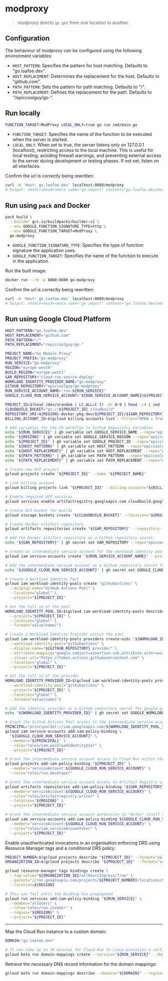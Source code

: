 # modproxy

> modproxy directs `go get` from one location to another.

## Configuration

The behaviour of modproxy can be configured using the following environment variables:

- `HOST_PATTERN`: Specifies the pattern for host matching. Defaults to "go.loafoe.dev".
- `HOST_REPLACEMENT`: Determines the replacement for the host. Defaults to "github.com".
- `PATH_PATTERN`: Sets the pattern for path matching. Defaults to "/".
- `PATH_REPLACEMENT`: Defines the replacement for the path. Defaults to "/epiccoolguy/go-".

## Run locally

```sh
FUNCTION_TARGET=ModProxy LOCAL_ONLY=true go run cmd/main.go
```

- `FUNCTION_TARGET`: Specifies the name of the function to be executed when the server is started.
- `LOCAL_ONLY`: When set to true, the server listens only on 127.0.0.1 (localhost), restricting access to the local machine. This is useful for local testing, avoiding firewall warnings, and preventing external access to the server during development or testing phases. If not set, listen on all interfaces.

Confirm the url is correctly being rewritten:

```sh
curl -H 'Host: go.loafoe.dev' localhost:8080/modproxy
# Output: <html><head><meta name="go-import" content="go.loafoe.dev/modproxy git https://github.com/epiccoolguy/go-modproxy"></head><body></body></html>
```

## Run using `pack` and Docker

```sh
pack build \
  --builder gcr.io/buildpacks/builder:v1 \
  --env GOOGLE_FUNCTION_SIGNATURE_TYPE=http \
  --env GOOGLE_FUNCTION_TARGET=ModProxy \
  go-modproxy
```

- `GOOGLE_FUNCTION_SIGNATURE_TYPE`: Specifies the type of function signature the application uses.
- `GOOGLE_FUNCTION_TARGET`: Specifies the name of the function to execute in the application.

Run the built image:

```sh
docker run --rm -p 8080:8080 go-modproxy
```

Confirm the url is correctly being rewritten:

```sh
curl -H 'Host: go.loafoe.dev' localhost:8080/modproxy
# Output: <html><head><meta name="go-import" content="go.loafoe.dev/modproxy git https://github.com/epiccoolguy/go-modproxy"></head><body></body></html>
```

## Run using Google Cloud Platform

```sh
HOST_PATTERN="go.loafoe.dev"
HOST_REPLACEMENT="github.com"
PATH_PATTERN="/"
PATH_REPLACEMENT="/epiccoolguy/go-"

PROJECT_NAME="Go Module Proxy"
PROJECT_PREFIX="go-modproxy"
RUN_SERVICE="go-modproxy"
REGION="europe-west4"
BUILD_REGION="europe-west1"
GAR_REPOSITORY="cloud-run-source-deploy"
WORKLOAD_IDENTITY_PROVIDER_NAME="go-modproxy"
GITHUB_REPOSITORY="epiccoolguy/go-modproxy"
RUN_SERVICE_ACCOUNT_NAME="run-${RUN_SERVICE}"
GOOGLE_CLOUD_RUN_SERVICE_ACCOUNT="${RUN_SERVICE_ACCOUNT_NAME}@${PROJECT_ID}.iam.gserviceaccount.com"

PROJECT_ID=$(head /dev/urandom | LC_ALL=C tr -dc 0-9 | head -c4 | sed -e "s/^/${PROJECT_PREFIX}-/" | cut -c 1-30)
CLOUDBUILD_BUCKET="gs://${PROJECT_ID}_cloudbuild"
REPOSITORY_URI=${REGION}-docker.pkg.dev/${PROJECT_ID}/${GAR_REPOSITORY}/${RUN_SERVICE}
BILLING_ACCOUNT_ID=$(gcloud billing accounts list --filter="OPEN = True" --format="value(ACCOUNT_ID)")

# Add variables for the CD workflow to Github Repository Variables
echo "${RUN_SERVICE}" | gh variable set GOOGLE_SERVICE_NAME --repo="epiccoolguy/go-modproxy"
echo "${REGION}" | gh variable set GOOGLE_SERVICE_REGION --repo="epiccoolguy/go-modproxy"
echo "${PROJECT_ID}" | gh variable set GOOGLE_PROJECT_ID --repo="epiccoolguy/go-modproxy"
echo "${HOST_PATTERN}" | gh variable set HOST_PATTERN --repo="epiccoolguy/go-modproxy"
echo "${HOST_REPLACEMENT}" | gh variable set HOST_REPLACEMENT --repo="epiccoolguy/go-modproxy"
echo "${PATH_PATTERN}" | gh variable set PATH_PATTERN --repo="epiccoolguy/go-modproxy"
echo "${PATH_REPLACEMENT}" | gh variable set PATH_REPLACEMENT --repo="epiccoolguy/go-modproxy"

# Create new GCP project
gcloud projects create "${PROJECT_ID}" --name "${PROJECT_NAME}"

# Link billing account
gcloud billing projects link "${PROJECT_ID}" --billing-account="${BILLING_ACCOUNT_ID}"

# Enable required GCP services
gcloud services enable artifactregistry.googleapis.com cloudbuild.googleapis.com run.googleapis.com iamcredentials.googleapis.com --project="${PROJECT_ID}"

# Create GCS bucket for builds
gcloud storage buckets create "${CLOUDBUILD_BUCKET}" --location="${REGION}" --project="${PROJECT_ID}"

# Create Docker artifact repository
gcloud artifacts repositories create "${GAR_REPOSITORY}" --repository-format=docker --location="${REGION}" --project="${PROJECT_ID}"

# Add the Docker artifact repository as a Github repository secret.
echo "${GAR_REPOSITORY}" | gh secret set GAR_REPOSITORY --repo="epiccoolguy/go-modproxy"

# Create an intermediate service account for the workload identity pool to impersonate.
gcloud iam service-accounts create "${RUN_SERVICE_ACCOUNT_NAME}" --project "${PROJECT_ID}"

# Add the intermediate service account as a Github repository secret for google-github-actions/auth@v2:
echo "${GOOGLE_CLOUD_RUN_SERVICE_ACCOUNT}" | gh secret set GOOGLE_CLOUD_RUN_SERVICE_ACCOUNT --repo="epiccoolguy/go-modproxy"

# Create a Workload Identity Pool
gcloud iam workload-identity-pools create "githubactions" \
  --display-name="GitHub Actions Pool" \
  --location="global" \
  --project="${PROJECT_ID}"

# Get the full id of the pool
WORKLOAD_IDENTITY_POOL_ID=$(gcloud iam workload-identity-pools describe "githubactions" \
  --project="${PROJECT_ID}" \
  --location="global" \
  --format="value(name)")

# Create a Workload Identity Provider within the pool
gcloud iam workload-identity-pools providers create-oidc "${WORKLOAD_IDENTITY_PROVIDER_NAME}" \
  --workload-identity-pool="githubactions" \
  --display-name="${GITHUB_REPOSITORY} provider" \
  --attribute-mapping="google.subject=assertion.sub,attribute.actor=assertion.actor,attribute.repository=assertion.repository" \
  --issuer-uri="https://token.actions.githubusercontent.com" \
  --location="global" \
  --project="${PROJECT_ID}"

# Get the full id of the provider
WORKLOAD_IDENTITY_PROVIDER_ID=$(gcloud iam workload-identity-pools providers describe "${WORKLOAD_IDENTITY_PROVIDER_NAME}" \
  --workload-identity-pool="githubactions" \
  --project="${PROJECT_ID}" \
  --location="global" \
  --format="value(name)")

# Add the identity provider as a Github repository secret for google-github-actions/auth@v2
echo "${WORKLOAD_IDENTITY_PROVIDER_ID}" | gh secret set GOOGLE_WORKLOAD_IDENTITY_PROVIDER_ID --repo="epiccoolguy/go-modproxy"

# Grant the Github Actions Pool access to the intermediate service account in a specific repository
PRINCIPAL="principalSet://iam.googleapis.com/${WORKLOAD_IDENTITY_POOL_ID}/attribute.repository/${GITHUB_REPOSITORY}"
gcloud iam service-accounts add-iam-policy-binding \
  "${GOOGLE_CLOUD_RUN_SERVICE_ACCOUNT}" \
  --member="${PRINCIPAL}" \
  --role="roles/iam.workloadIdentityUser" \
  --project="${PROJECT_ID}"

# Grant the intermediate service account access to Cloud Run within the project
gcloud projects add-iam-policy-binding "${PROJECT_ID}" \
  --member="serviceAccount:${GOOGLE_CLOUD_RUN_SERVICE_ACCOUNT}" \
  --role="roles/run.developer"

# Grant the intermediate service account access to Artifact Registry within the project
gcloud artifacts repositories add-iam-policy-binding "${GAR_REPOSITORY}" \
  --member="serviceAccount:${GOOGLE_CLOUD_RUN_SERVICE_ACCOUNT}" \
  --role="roles/artifactregistry.writer" \
  --location="${REGION}" \
  --project="${PROJECT_ID}"

# Grant the intermediate service account permission to "ActAs" itself to be able to deploy to Cloud Run.
gcloud iam service-accounts add-iam-policy-binding ${GOOGLE_CLOUD_RUN_SERVICE_ACCOUNT} \
  --member="serviceAccount:${GOOGLE_CLOUD_RUN_SERVICE_ACCOUNT}" \
  --role="roles/iam.serviceAccountUser" \
  --project="${PROJECT_ID}"
```

Enable unauthenticated invocations in an organisation enforcing DRS using Resource Manager tags and a conditional DRS policy:

```sh
PROJECT_NUMBER=$(gcloud projects describe "${PROJECT_ID}" --format="value(projectNumber)")
ORGANIZATION_ID=$(gcloud projects describe "${PROJECT_ID}" --format="value(parent.id)")

gcloud resource-manager tags bindings create \
  --tag-value="${ORGANIZATION_ID}/allUsersIngress/True" \
  --parent="//run.googleapis.com/projects/${PROJECT_NUMBER}/locations/${REGION}/services/${RUN_SERVICE}" \
  --location=${REGION}

# This can fail until the binding has propagated
gcloud run services add-iam-policy-binding "${RUN_SERVICE}" \
  --member="allUsers" \
  --role="roles/run.invoker" \
  --region="${REGION}" \
  --project="${PROJECT_ID}"
```

---

Map the Cloud Run instance to a custom domain:

```sh
DOMAIN="go.loafoe.dev"

# It can take up to 30 minutes for Cloud Run to issue provision a certificate and route
gcloud beta run domain-mappings create --service="${RUN_SERVICE}" --domain="${DOMAIN}" --region="${REGION}" --project="${PROJECT_ID}"
```

Retrieve the necessary DNS record information for the domain mappings:

```sh
gcloud beta run domain-mappings describe --domain="${DOMAIN}" --region="${REGION}" --project="${PROJECT_ID}"
```

